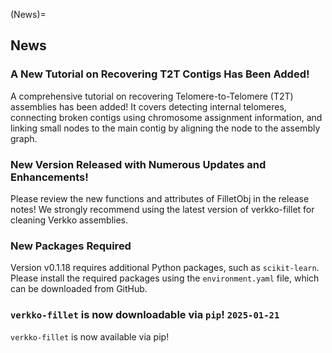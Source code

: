 (News)=
## News

<!-- marker: after prelude -->

### A New Tutorial on Recovering T2T Contigs Has Been Added!
A comprehensive tutorial on recovering Telomere-to-Telomere (T2T) assemblies has been added! It covers detecting internal telomeres, connecting broken contigs using chromosome assignment information, and linking small nodes to the main contig by aligning the node to the assembly graph.

### New Version Released with Numerous Updates and Enhancements!
Please review the new functions and attributes of FilletObj in the release notes! We strongly recommend using the latest version of verkko-fillet for cleaning Verkko assemblies.

### New Packages Required
Version v0.1.18 requires additional Python packages, such as `scikit-learn`. Please install the required packages using the `environment.yaml` file, which can be downloaded from GitHub.

<!-- marker: before old news -->


### `verkko-fillet` is now downloadable via `pip`! `2025-01-21`

`verkko-fillet` is now available via pip!

